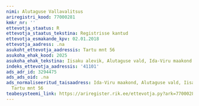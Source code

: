 ```yaml
---
nimi: Alutaguse Vallavalitsus
ariregistri_kood: 77000281
kmkr_nr: ''
ettevotja_staatus: R
ettevotja_staatus_tekstina: Registrisse kantud
ettevotja_esmakande_kpv: 02.01.2018
ettevotja_aadress: .na
asukoht_ettevotja_aadressis: Tartu mnt 56
asukoha_ehak_kood: 2025
asukoha_ehak_tekstina: Iisaku alevik, Alutaguse vald, Ida-Viru maakond
indeks_ettevotja_aadressis: '41101'
ads_adr_id: 3294475
ads_ads_oid: .na
ads_normaliseeritud_taisaadress: Ida-Viru maakond, Alutaguse vald, Iisaku alevik,
  Tartu mnt 56
teabesysteemi_link: https://ariregister.rik.ee/ettevotja.py?ark=77000281&ref=rekvisiidid
---
```

